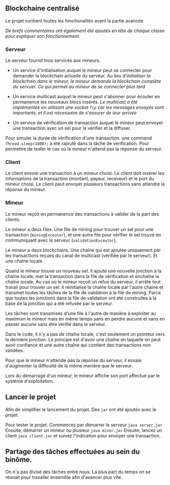 ## Blockchaine centralisé 
Le projet contient toutes les fonctionalités avant la partie avancée. 

*De brefs commentaires ont également été ajoutés en tête de chaque classe pour expliquer son fonctionnement.* 

### Serveur 

Le serveur fournit trois services aux mineurs. 

- Un service d'initialisation auquel le mineur peut se connecter pour demander la blockchain actuelle du serveur. 
*Au lieu d'initialiser la blockchain dans le mineur, le mineur demande la blockchain complète du servuer. Ce qui permet au mineur de se connecter plus tard*

- Un service multicast auquel le mineur peut s'abonner pour écouter en permanence les nouveaux blocs insérés. 
*Le multicast a été implémentée en utilisant une socket `Tcp` car les messages envoyés sont importants, et il est nécessaire de s'assurer de leur arrivée*

- Un service de vérification de transaction auquel le mineur peut envoyer une transaction avec un sel pour la vérifier et la diffuser. 

Pour simuler la durée de vérification d'une transaction. une command ```  Thread.sleep(1000); ``` a été rajouté dans la tâche de verification. Pour permettre de tester le cas où le mineur n'attend pas la réponse du serveur. 
### Client 

Le client envoie une transaction à un mineur choisi.
Le client doit insérer les informations de la transaction (montant, payeur, receveur) et le port du mineur choisi.
Le client peut envoyer plusieurs transactions sans attendre la réponse du mineur. 

### Mineur 

Le mineur reçoit en permanence des transactions à valider de la part des clients.

Le mineur a deux files. Une file de mining pour trouver un sel pour une transaction (`miningExceutor`), et une autre file pour vérifier le sel trouvé en communiquant avec le serveur (`validationExceutor`).

Le mineur a deux blockchains. Une chaîne qui est ajoutée uniquement par les transactions reçues du canal de multicast (vérifiée par le serveur).  Et une chaîne locale. 

Quand le mineur trouve un nouveau sel. Il ajoute une nouvelle jonction à la chaîne locale, met la transaction dans la file de vérification et enchaîne la chaîne locale. Au cas où le mineur reçoit un refus du serveur, il arrête tout travail pour trouver un sel. Il réinitialise la chaîne locale par l'autre chaine et transmet toutes les tâches de la file de validation à la file de mining. Parce que toutes les jonctions dans la file de validation ont été construites à la base de la jonction qui a été refusée par le serveur.

Les tâches sont transmises d'une file à l'autre de manière à exploiter au maximum le mineur mais en même temps sans en perdre aucune et sans en passer aucune sans être vérifié dans le serveur.

Dans le code, il n'y a pas de chaîne locale, c'est seulement un pointeur vers la dernière jonction. Le principe est d'avoir une chaîne en laquelle on peut avoir confiance et une autre chaîne qui contient des transactions non validées.

Pour que le mineur n'attende pas la réponse du serveur, il essaie d'augmenter la difficulté de la même manière que le serveur.


Lors du démarrage d'un mineur, le mineur affiche son port affectué par le système d'exploitation.


## Lancer le projet 

Afin de simplifier le lancement du projet. 
Des `jar` ont été ajoutés avec le projet. 

Pour tester le projet. 
Commencez par démarrer le serveur `java server.jar`
Ensuite, démarrer un mineur ou plusieur `java minor.jar`
Ensuite, lancez un client `java client.jar` et suivez l'indication pour envoyer une transaction.


## Partage des tâches effectuées au sein du binôme.
On n'a pas divisé des tâches entre nous. 
La plus part du temps on se réunait pour travailer ensemble afin d'avancer plus vite. 